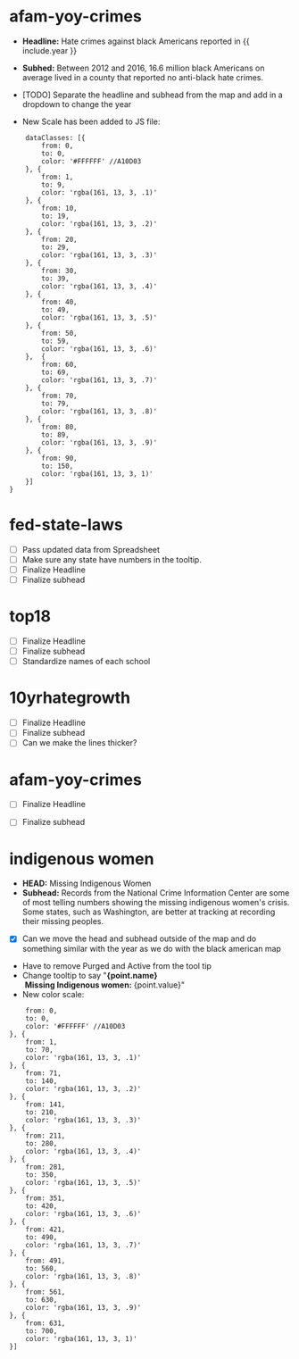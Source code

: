 # afam-yoy-crimes

* **Headline:** Hate crimes against black Americans reported in {{ include.year }}

* **Subhed:** Between 2012 and 2016, 16.6 million black Americans on average lived in a county that reported no anti-black hate crimes.

* [TODO] Separate the headline and subhead from the map and add in a dropdown to change the year

* New Scale has been added to JS file:
``` colorAxis: {
    dataClasses: [{
        from: 0,
        to: 0,
        color: '#FFFFFF' //A10D03
    }, {
        from: 1,
        to: 9,
        color: 'rgba(161, 13, 3, .1)'
    }, {
        from: 10,
        to: 19,
        color: 'rgba(161, 13, 3, .2)'
    }, {
        from: 20,
        to: 29,
        color: 'rgba(161, 13, 3, .3)'
    }, {
        from: 30,
        to: 39,
        color: 'rgba(161, 13, 3, .4)'
    }, {
        from: 40,
        to: 49,
        color: 'rgba(161, 13, 3, .5)'
    }, {
        from: 50,
        to: 59,
        color: 'rgba(161, 13, 3, .6)'
    },  {
        from: 60,
        to: 69,
        color: 'rgba(161, 13, 3, .7)'
    }, {
        from: 70,
        to: 79,
        color: 'rgba(161, 13, 3, .8)'
    }, {
        from: 80,
        to: 89,
        color: 'rgba(161, 13, 3, .9)'
    }, {
        from: 90,
        to: 150,
        color: 'rgba(161, 13, 3, 1)'
    }]
}
```


# fed-state-laws

* [ ] Pass updated data from Spreadsheet
* [ ] Make sure any state have numbers in the tooltip.
* [ ] Finalize Headline
* [ ] Finalize subhead

# top18

* [ ] Finalize Headline
* [ ] Finalize subhead
* [ ] Standardize names of each school

# 10yrhategrowth

* [ ] Finalize Headline
* [ ] Finalize subhead
* [ ] Can we make the lines thicker?

# afam-yoy-crimes

* [ ] Finalize Headline
* [ ] Finalize subhead



# indigenous women 
* **HEAD:** Missing Indigenous Women
* **Subhead:** Records from the National Crime Information Center are some of most telling numbers showing the missing indigenous women's crisis. Some states, such as Washington, are better at tracking at recording their missing peoples.  
* [x] Can we move the head and subhead outside of the map and do something similar with the year as we do with the black american map
* Have to remove Purged and Active from the tool tip
* Change tooltip to say "<b>{point.name}</b><br/>&nbsp;<b>Missing Indigenous women:</b>&nbsp;{point.value}"
* New color scale: 
```dataClasses: [{
    from: 0,
    to: 0,
    color: '#FFFFFF' //A10D03
}, {
    from: 1,
    to: 70,
    color: 'rgba(161, 13, 3, .1)'
}, {
    from: 71,
    to: 140,
    color: 'rgba(161, 13, 3, .2)'
}, {
    from: 141,
    to: 210,
    color: 'rgba(161, 13, 3, .3)'
}, {
    from: 211,
    to: 280,
    color: 'rgba(161, 13, 3, .4)'
}, {
    from: 281,
    to: 350,
    color: 'rgba(161, 13, 3, .5)'
}, {
    from: 351,
    to: 420,
    color: 'rgba(161, 13, 3, .6)'
}, {
    from: 421,
    to: 490,
    color: 'rgba(161, 13, 3, .7)'
}, {
    from: 491,
    to: 560,
    color: 'rgba(161, 13, 3, .8)'
}, {
    from: 561,
    to: 630,
    color: 'rgba(161, 13, 3, .9)'
}, {
    from: 631,
    to: 700,
    color: 'rgba(161, 13, 3, 1)'
}]
```